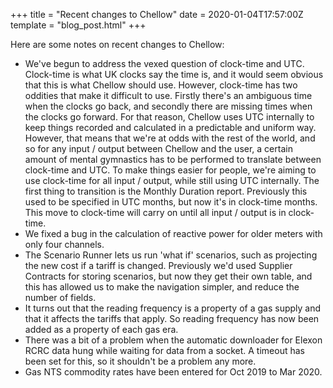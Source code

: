 +++
title = "Recent changes to Chellow"
date = 2020-01-04T17:57:00Z
template = "blog_post.html"
+++

Here are some notes on recent changes to Chellow:

* We've begun to address the vexed question of clock-time and UTC. Clock-time
  is what UK clocks say the time is, and it would seem obvious that this is
  what Chellow should use. However, clock-time has two oddities that make it
  difficult to use. Firstly there's an ambiguous time when the clocks go back,
  and secondly there are missing times when the clocks go forward. For that
  reason, Chellow uses UTC internally to keep things recorded and calculated in
  a predictable and uniform way. However, that means that we're at odds with
  the rest of the world, and so for any input / output between Chellow and the
  user, a certain amount of mental gymnastics has to be performed to translate
  between clock-time and UTC. To make things easier for people, we're aiming to
  use clock-time for all input / output, while still using UTC internally.
  The first thing to transition is the Monthly Duration report. Previously this
  used to be specified in UTC months, but now it's in clock-time months. This
  move to clock-time will carry on until all input / output is in clock-time.
* We fixed a bug in the calculation of reactive power for older meters with only
  four channels.
* The Scenario Runner lets us run 'what if' scenarios, such as projecting the
  new cost if a tariff is changed. Previously we'd used Supplier Contracts for
  storing scenarios, but now they get their own table, and this has allowed us
  to make the navigation simpler, and reduce the number of fields.
* It turns out that the reading frequency is a property of a gas supply and
  that it affects the tariffs that apply. So reading frequency has now been
  added as a property of each gas era.
* There was a bit of a problem when the automatic downloader for Elexon
  RCRC data hung while waiting for data from a socket. A timeout has been
  set for this, so it shouldn't be a problem any more.
* Gas NTS commodity rates have been entered for Oct 2019 to Mar 2020.

